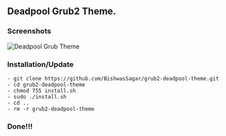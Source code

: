 
## Deadpool Grub2 Theme.

### Screenshots

![Deadpool Grub Theme](Screenshot.png?raw=true)

### Installation/Update

	- git clone https://github.com/BishwasSagar/grub2-deadpool-theme.git
	- cd grub2-deadpool-theme
	- chmod 755 install.sh
	- sudo ./install.sh
	- cd ..
	- rm -r grub2-deadpool-theme

### Done!!!
